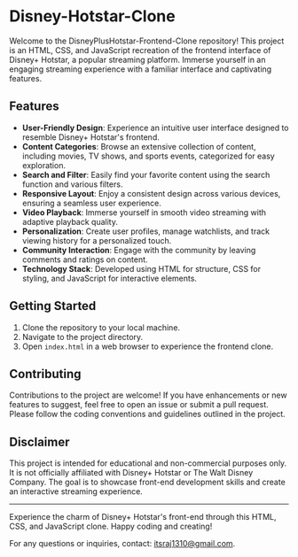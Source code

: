 # Disney-Hotstar-Clone

Welcome to the DisneyPlusHotstar-Frontend-Clone repository! This project is an HTML, CSS, and JavaScript recreation of the frontend interface of Disney+ Hotstar, a popular streaming platform. Immerse yourself in an engaging streaming experience with a familiar interface and captivating features.

## Features

- **User-Friendly Design**: Experience an intuitive user interface designed to resemble Disney+ Hotstar's frontend.
- **Content Categories**: Browse an extensive collection of content, including movies, TV shows, and sports events, categorized for easy exploration.
- **Search and Filter**: Easily find your favorite content using the search function and various filters.
- **Responsive Layout**: Enjoy a consistent design across various devices, ensuring a seamless user experience.
- **Video Playback**: Immerse yourself in smooth video streaming with adaptive playback quality.
- **Personalization**: Create user profiles, manage watchlists, and track viewing history for a personalized touch.
- **Community Interaction**: Engage with the community by leaving comments and ratings on content.
- **Technology Stack**: Developed using HTML for structure, CSS for styling, and JavaScript for interactive elements.

## Getting Started

1. Clone the repository to your local machine.
2. Navigate to the project directory.
3. Open `index.html` in a web browser to experience the frontend clone.

## Contributing

Contributions to the project are welcome! If you have enhancements or new features to suggest, feel free to open an issue or submit a pull request. Please follow the coding conventions and guidelines outlined in the project.

## Disclaimer

This project is intended for educational and non-commercial purposes only. It is not officially affiliated with Disney+ Hotstar or The Walt Disney Company. The goal is to showcase front-end development skills and create an interactive streaming experience.

---

Experience the charm of Disney+ Hotstar's front-end through this HTML, CSS, and JavaScript clone. Happy coding and creating!

For any questions or inquiries, contact: itsraj1310@gmail.com.
